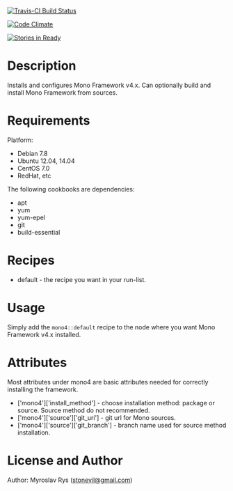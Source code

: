 [![Travis-CI Build Status](https://secure.travis-ci.org/stonevil/mono4-cookbook.png?branch=master)](https://travis-ci.org/stonevil/mono4-cookbook)


[![Code Climate](https://codeclimate.com/github/stonevil/mono4-cookbook/badges/gpa.svg)](https://codeclimate.com/github/stonevil/mono4-cookbook)

[![Stories in Ready](https://badge.waffle.io/stonevil/mono4-cookbook.png?label=ready&title=Ready)](https://waffle.io/stonevil/mono4-cookbook)


Description
===========

Installs and configures Mono Framework v4.x. Can optionally build and install Mono Framework from sources.

Requirements
============

Platform:

* Debian 7.8
* Ubuntu 12.04, 14.04
* CentOS 7.0
* RedHat, etc

The following cookbooks are dependencies:

* apt
* yum
* yum-epel
* git
* build-essential

Recipes
=======

* default - the recipe you want in your run-list.

Usage
=====

Simply add the `mono4::default` recipe to the node where you want Mono Framework v4.x installed.

Attributes
==========

Most attributes under mono4 are basic attributes needed for correctly installing the framework.

* ['mono4']['install_method'] - choose installation method: package or source. Source method do not recommended.
* ['mono4']['source']['git_uri'] - git url for Mono sources.
* ['mono4']['source']['git_branch'] - branch name used for source method installation.

License and Author
==================
Author: Myroslav Rys (<stonevil@gmail.com>)
